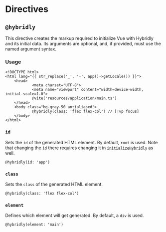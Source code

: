 # Directives

## `@hybridly`

This directive creates the markup required to initialize Vue with Hybridly and its initial data. Its arguments are optional, and, if provided, must use the named argument syntax.

### Usage

```blade
<!DOCTYPE html>
<html lang="{{ str_replace('_', '-', app()->getLocale()) }}">
	<head>
			<meta charset="UTF-8">
			<meta name="viewport" content="width=device-width, initial-scale=1.0">
			@vite('resources/application/main.ts')
	</head>
	<body class="bg-gray-50 antialiased">
			@hybridly(class: 'flex flex-col') // [!vp focus]
	</body>
</html>
```

### `id`

Sets the `id` of the generated HTML element. By default, `root` is used. Note that changing the `id` there requires changing it in [`initializeHybridly`](../utils/initialize-hybridly.md) as well.

```blade
@hybridly(id: 'app')
```

### `class`

Sets the `class` of the generated HTML element.

```blade
@hybridly(class: 'flex flex-col')
```

### `element`

Defines which element will get generated. By default, a  `div` is used.

```blade
@hybridly(element: 'main')
```
